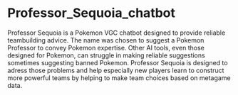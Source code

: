 # Professor_Sequoia_chatbot
Professor Sequoia is a Pokemon VGC chatbot designed to provide reliable teambuilding advice.
The  name was chosen to suggest a Pokemon Professor to convey Pokemon expertise.
Other AI tools, even those designed for Pokemon, can struggle in making reliable suggestions
sometimes suggesting banned Pokemon.
Professor Sequoia is designed to adress those problems and help especially new players learn to
construct more powerful teams by helping to make team choices based on metagame data.
